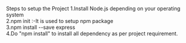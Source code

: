 Steps to setup the Project 
1.Install Node.js depending on your operating system  
2.npm init :-It is used to setup npm package  
3.npm install --save express  
4.Do "npm install" to install all dependency as per project requirement.  
